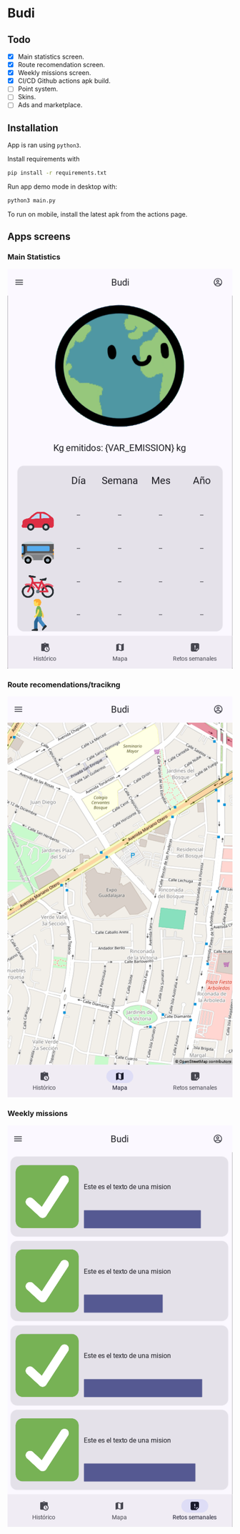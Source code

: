 # Budi

## Todo
- [x] Main statistics screen.
- [x] Route recomendation screen.
- [x] Weekly missions screen.
- [x] CI/CD Github actions apk build.
- [ ] Point system.
- [ ] Skins.
- [ ] Ads and marketplace.

## Installation
App is ran using `python3`.

Install requirements with
```bash
pip install -r requirements.txt
```

Run app demo mode in desktop with:
```bash
python3 main.py
```

To run on mobile, install the latest apk from the actions page.

## Apps screens
### Main Statistics
![](demo/budi_main.png)

### Route recomendations/tracikng
![](demo/budi_maps.png)

### Weekly missions
![](demo/budi_missions.png)